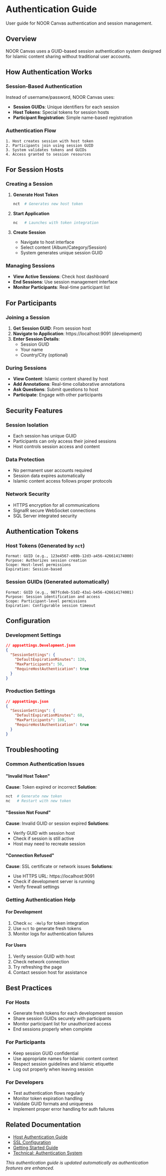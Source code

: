 # Authentication Guide

User guide for NOOR Canvas authentication and session management.

## Overview

NOOR Canvas uses a GUID-based session authentication system designed for Islamic content sharing without traditional user accounts.

## How Authentication Works

### Session-Based Authentication

Instead of username/password, NOOR Canvas uses:

- **Session GUIDs**: Unique identifiers for each session
- **Host Tokens**: Special tokens for session hosts
- **Participant Registration**: Simple name-based registration

### Authentication Flow

```
1. Host creates session with host token
2. Participants join using session GUID
3. System validates tokens and GUIDs
4. Access granted to session resources
```

## For Session Hosts

### Creating a Session

1. **Generate Host Token**

   ```powershell
   nct  # Generates new host token
   ```

2. **Start Application**

   ```powershell
   nc   # Launches with token integration
   ```

3. **Create Session**
   - Navigate to host interface
   - Select content (Album/Category/Session)
   - System generates unique session GUID

### Managing Sessions

- **View Active Sessions**: Check host dashboard
- **End Sessions**: Use session management interface
- **Monitor Participants**: Real-time participant list

## For Participants

### Joining a Session

1. **Get Session GUID**: From session host
2. **Navigate to Application**: https://localhost:9091 (development)
3. **Enter Session Details**:
   - Session GUID
   - Your name
   - Country/City (optional)

### During Sessions

- **View Content**: Islamic content shared by host
- **Add Annotations**: Real-time collaborative annotations
- **Ask Questions**: Submit questions to host
- **Participate**: Engage with other participants

## Security Features

### Session Isolation

- Each session has unique GUID
- Participants can only access their joined sessions
- Host controls session access and content

### Data Protection

- No permanent user accounts required
- Session data expires automatically
- Islamic content access follows proper protocols

### Network Security

- HTTPS encryption for all communications
- SignalR secure WebSocket connections
- SQL Server integrated security

## Authentication Tokens

### Host Tokens (Generated by `nct`)

```
Format: GUID (e.g., 123e4567-e89b-12d3-a456-426614174000)
Purpose: Authorizes session creation
Scope: Host-level permissions
Expiration: Session-based
```

### Session GUIDs (Generated automatically)

```
Format: GUID (e.g., 987fcdeb-51d2-43a1-b456-426614174001)
Purpose: Session identification and access
Scope: Participant-level permissions
Expiration: Configurable session timeout
```

## Configuration

### Development Settings

```json
// appsettings.Development.json
{
  "SessionSettings": {
    "DefaultExpirationMinutes": 120,
    "MaxParticipants": 50,
    "RequireHostAuthentication": true
  }
}
```

### Production Settings

```json
// appsettings.json
{
  "SessionSettings": {
    "DefaultExpirationMinutes": 60,
    "MaxParticipants": 100,
    "RequireHostAuthentication": true
  }
}
```

## Troubleshooting

### Common Authentication Issues

#### "Invalid Host Token"

**Cause**: Token expired or incorrect
**Solution**:

```powershell
nct  # Generate new token
nc   # Restart with new token
```

#### "Session Not Found"

**Cause**: Invalid GUID or session expired
**Solutions**:

- Verify GUID with session host
- Check if session is still active
- Host may need to recreate session

#### "Connection Refused"

**Cause**: SSL certificate or network issues
**Solutions**:

- Use HTTPS URL: https://localhost:9091
- Check if development server is running
- Verify firewall settings

### Getting Authentication Help

#### For Development

1. Check `nc -Help` for token integration
2. Use `nct` to generate fresh tokens
3. Monitor logs for authentication failures

#### For Users

1. Verify session GUID with host
2. Check network connection
3. Try refreshing the page
4. Contact session host for assistance

## Best Practices

### For Hosts

- Generate fresh tokens for each development session
- Share session GUIDs securely with participants
- Monitor participant list for unauthorized access
- End sessions properly when complete

### For Participants

- Keep session GUID confidential
- Use appropriate names for Islamic content context
- Respect session guidelines and Islamic etiquette
- Log out properly when leaving session

### For Developers

- Test authentication flows regularly
- Monitor token expiration handling
- Validate GUID formats and uniqueness
- Implement proper error handling for auth failures

## Related Documentation

- [Host Authentication Guide](host-authentication-guide.md)
- [SSL Configuration](ssl-configuration-user-guide.md)
- [Getting Started Guide](getting-started-guide.md)
- [Technical: Authentication System](~/articles/technical/authentication-technical-reference.md)

_This authentication guide is updated automatically as authentication features are enhanced._
